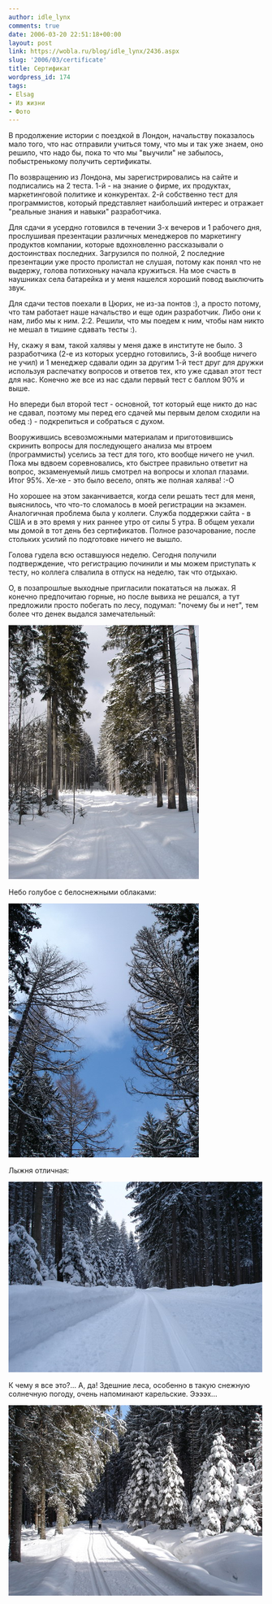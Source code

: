 ```yaml
---
author: idle_lynx
comments: true
date: 2006-03-20 22:51:18+00:00
layout: post
link: https://wobla.ru/blog/idle_lynx/2436.aspx
slug: '2006/03/certificate'
title: Сертификат
wordpress_id: 174
tags:
- Elsag
- Из жизни
- Фото
---
```


В продолжение истории с поездкой в Лондон, начальству показалось мало того, что нас отправили учиться тому, что мы и так уже знаем, оно решило, что надо бы, пока то что мы "выучили" не забылось, побыстренькому получить сертификаты.

По возвращению из Лондона, мы зарегистрировались на сайте и подписались на 2 теста. 1-й - на знание о фирме, их продуктах, маркетинговой политике и конкурентах. 2-й собственно тест для программистов, который представляет наибольший интерес и отражает "реальные знания и навыки" разработчика.

Для сдачи я усердно готовился в течении 3-х вечеров и 1 рабочего дня, прослушивая презентации различных менеджеров по маркетингу продуктов компании, которые вдохновленно рассказывали о достоинствах последних. Загрузился по полной, 2 последние презентации уже просто пролистал не слушая, потому как понял что не выдержу, голова потихоньку начала кружиться. На мое счасть в наушниках села батарейка и у меня нашелся хороший повод выключить звук.

Для сдачи тестов поехали в Цюрих, не из-за понтов :), а просто потому, что там работает наше начальство и еще один разработчик. Либо они к нам, либо мы к ним. 2:2. Решили, что мы поедем к ним, чтобы нам никто не мешал в тишине сдавать тесты :).

Ну, скажу я вам, такой халявы у меня даже в институте не было. 3 разработчика (2-е из которых усердно готовились, 3-й вообще ничего не учил) и 1 менеджер сдавали один за другим 1-й тест друг для дружки используя распечатку вопросов и ответов тех, кто уже сдавал этот тест для нас. Конечно же все из нас сдали первый тест с баллом 90% и выше.

Но впереди был второй тест - основной, тот который еще никто до нас не сдавал, поэтому мы перед его сдачей мы первым делом сходили на обед :) - подкрепиться и собраться с духом.

Вооружившись всевозможными материалам и приготовившись скринить вопросы для последующего анализа мы втроем (программисты) уселись за тест для того, кто вообще ничего не учил. Пока мы вдвоем соревновались, кто быстрее правильно ответит на вопрос, экзаменуемый лишь смотрел на вопросы и хлопал глазами. Итог 95%. Хе-хе - это было весело, опять же полная халява! :-О

Но хорошее на этом заканчивается, когда сели решать тест для меня, выяснилось, что что-то сломалось в моей регистрации на экзамен. Аналогичная проблема была у коллеги. Служба поддержки сайта - в США и в это время у них раннее утро от силы 5 утра. В общем уехали мы домой в тот день без сертификатов. Полное разочарование, после стольких усилий по подготовке ничего не вышло.

Голова гудела всю оставшуюся неделю. Сегодня получили подтверждение, что регистрацию починили и мы можем приступать к тесту, но коллега слвалила в отпуск на неделю, так что отдыхаю.

О, в позапрошлые выходные пригласили покататься на лыжах. Я конечно предпочитаю горные, но после вывиха не решался, а тут предложили просто побегать по лесу, подумал: "почему бы и нет", тем более что денек выдался замечательный:

![Snow Forest](images/2007/05/cd61eaf7-8d1e-41a0-8e9e-58ce63c027b5.jpg)

Небо голубое с белоснежными облаками:

![Blue Sky](images/2007/05/e8be58b8-3b82-4faf-9083-428a3869442c.jpg)

Лыжня отличная:

![Ski Track](images/2007/05/2adb5300-1fab-4b76-9da4-4b941f9e5c27.jpg)

К чему я все это?... А, да! Здешние леса, особенно в такую снежную солнечную погоду, очень напоминают карельские. Ээээх...

![Almost Karelia](images/2007/05/18b3000e-7c63-41d5-916b-965d0d4eeeaa.jpg)
